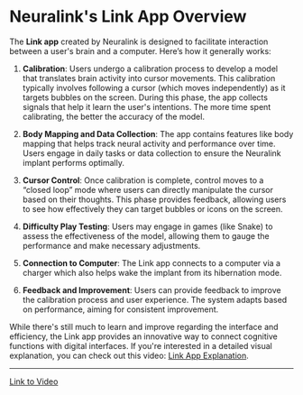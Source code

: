 # Neuralink's Link App Overview

The **Link app** created by Neuralink is designed to facilitate interaction between a user's brain and a computer. Here’s how it generally works:

1. **Calibration**: Users undergo a calibration process to develop a model that translates brain activity into cursor movements. This calibration typically involves following a cursor (which moves independently) as it targets bubbles on the screen. During this phase, the app collects signals that help it learn the user's intentions. The more time spent calibrating, the better the accuracy of the model.

2. **Body Mapping and Data Collection**: The app contains features like body mapping that helps track neural activity and performance over time. Users engage in daily tasks or data collection to ensure the Neuralink implant performs optimally.

3. **Cursor Control**: Once calibration is complete, control moves to a “closed loop” mode where users can directly manipulate the cursor based on their thoughts. This phase provides feedback, allowing users to see how effectively they can target bubbles or icons on the screen.

4. **Difficulty Play Testing**: Users may engage in games (like Snake) to assess the effectiveness of the model, allowing them to gauge the performance and make necessary adjustments.

5. **Connection to Computer**: The Link app connects to a computer via a charger which also helps wake the implant from its hibernation mode.

6. **Feedback and Improvement**: Users can provide feedback to improve the calibration process and user experience. The system adapts based on performance, aiming for consistent improvement.

While there's still much to learn and improve regarding the interface and efficiency, the Link app provides an innovative way to connect cognitive functions with digital interfaces. If you're interested in a detailed visual explanation, you can check out this video: [Link App Explanation](https://youtu.be/XVmGir5FtaU?si=QoEe1x2z7KRGVHF2).

---

[Link to Video](https://youtu.be/XVmGir5FtaU?si=QoEe1x2z7KRGVHF2)